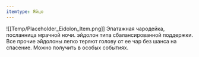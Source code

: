 ```yaml
---
itemtype: Яйцо
---
```

![[Temp/Placeholder_Eidolon_Item.png]]
Эпатажная чародейка, посланница мрачной ночи. эйдолон типа сбалансированной поддержки. Все прочие эйдолоны легко теряют голову от ее чар без шанса на спасение. Можно получить в особых событиях.
